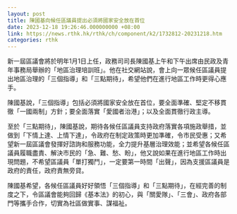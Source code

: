 ```yaml
---
layout: post
title: 陳國基向候任區議員提出必須將國家安全放在首位
date: 2023-12-18 19:26:46.000000000 +08:00
link: https://news.rthk.hk/rthk/ch/component/k2/1732812-20231218.htm
categories: rthk
---
```


新一屆區議會將於明年1月1日上任，政務司司長陳國基上午和下午出席由民政及青年事務局舉辦的「地區治理培訓班」。他在社交網站說，會上向一眾候任區議員提出地區治理的「三個指導」和「三點期待」，希望他們在進行地區工作時更得心應手。

陳國基說，「三個指導」包括必須將國家安全放在首位，要全面準確、堅定不移貫徹「一國兩制」方針；要全面落實「愛國者治港」；以及全面貫徹行政主導。

至於「三點期待」，陳國基說，期待各候任區議員支持政府落實各項施政舉措，並做到「下情上達、上情下達」，令政府在制定政策時更加準確，令市民受惠；又希望新一屆區議會發揮好諮詢和服務功能，全力提升基層治理效能；並希望各候任區議員履職盡責、解決市民的「急、難、愁、盼」，他又說如果在進行地區工作時出現問題，不希望區議員「單打獨鬥」，一定要第一時間「出聲」，因為支援區議員是政府的責任，政府責無旁貸。

陳國基希望，各候任區議員好好領悟「三個指導」和「三點期待」，在經完善的制度之下，令區議會能夠回歸《基本法》的初心，與「關愛隊」、「三會」、政府各部門等攜手合作，切實為社區做實事、謀福祉。
